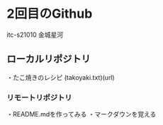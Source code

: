 <h1>2回目のGithub</h1>
itc-s21010
金城星河
<h2>ローカルリポジトリ</h2>
・たこ焼きのレシピ
(takoyaki.txt)(url)
<h3>リモートリポジトリ</h3>
・README.mdを作ってみる
・マークダウンを覚える
